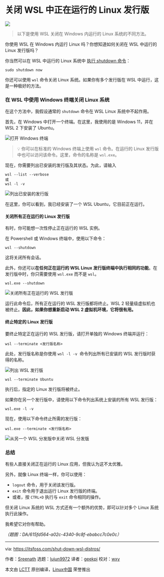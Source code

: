 [#]: subject: "Shut Down WSL Running Linux Distributions"
[#]: via: "https://itsfoss.com/shut-down-wsl-distros/"
[#]: author: "Sreenath https://itsfoss.com/author/sreenath/"
[#]: collector: "lujun9972/lctt-scripts-1705972010"
[#]: translator: "geekpi"
[#]: reviewer: "wxy"
[#]: publisher: "wxy"
[#]: url: "https://linux.cn/article-16599-1.html"

关闭 WSL 中正在运行的 Linux 发行版
======

![][0]

> 以下是使用 WSL 关闭在 Windows 内运行的 Linux 系统的不同方法。

你使用 WSL 在 Windows 内运行 Linux 吗？你想知道如何关闭在 WSL 中运行的 Linux 发行版吗？

你当然可以在 WSL 中运行的 Linux 系统中 [执行 shutdown 命令][1]：

```
sudo shutdown now
```

你还可以使用 `wsl` 命令关闭 Linux 系统。如果你有多个发行版在 WSL 中运行，这是一种极好的方法。

### 在 WSL 中使用 Windows 终端关闭 Linux 系统

在这个方法中，我假设通常的 `shutdown` 命令在 WSL Linux 系统中不起作用。

首先，在 Windows 中打开一个终端。在这里，我使用的是 Windows 11，并在 WSL 2 下安装了 Ubuntu。

![打开 Windows 终端][2]

> 💡 你可以在标准的 Windows 终端上使用 `wsl` 命令。在运行的 Linux 发行版中也可以访问该命令。这里，命令的名称是 `wsl.exe`。

现在，你需要列出已安装的发行版及其状态。为此，请输入

```
wsl --list --verbose
或
wsl -l -v
```

![列出已安装的发行版][3]

在这里，你可以看到，我已经安装了一个 WSL Ubuntu，它目前正在运行。

#### 关闭所有正在运行的 Linux 发行版

有时，你可能想一次性停止正在运行的 WSL 实例。

在 Powershell 或 Windows 终端中，使用以下命令：

```
wsl --shutdown
```

这将关闭所有会话。

此外，你还可以**在任何正在运行的 WSL Linux 发行版终端中执行相同的功能**。在发行版中时，你只需要使用 `wsl.exe` 而不是 `wsl`。

```
wsl.exe --shutdown
```

![关闭所有正在运行的 WSL 发行版][4]

运行此命令后，所有正在运行的 WSL 发行版都将终止。WSL 2 轻量级虚拟机也被终止。**因此，如果你想重新启动 WSL 2 虚拟机环境，它将很有用。**

#### 终止特定的 Linux 发行版

要终止特定正在运行的 WSL 发行版，请打开单独的 Windows 终端并运行：

```
wsl --terminate <发行版名称>
```

此处，发行版名称是你使用 `wsl -l -v` ⁣ 命令列出所有已安装的 WSL 发行版时获得的名称。

![列出 WSL 发行版][5]

```
wsl --terminate Ubuntu
```

执行后，指定的 Linux 发行版将被终止。

如果你在另一个发行版中，请使用以下命令列出系统上安装的所有 WSL 发行版：

```
wsl.exe -l -v
```

现在，使用以下命令终止所需的发行版：

```
wsl.exe --terminate <发行版名称>
```

![从另一个 WSL 分发版中关闭 WSL 分发版][6]

### 总结

有些人直接关闭正在运行的 Linux 应用，但我认为这不太优雅。

另外，就像 Linux 终端一样，你可以使用：

   * `logout` 命令，用于关闭该发行版。
   * `exit` 命令用于退出运行 Linux 发行版的终端。
   * 或者，按 `CTRL+D` 执行与 `exit` 命令相同的操作。

但关闭 Linux 系统的 WSL 方式还有一个额外的优势，即可以针对多个 Linux 系统执行此操作。

我希望它对你有帮助。

*（题图：DA/615fd564-a02c-4340-9c8f-ebabcc7c0e0c）*

--------------------------------------------------------------------------------

via: https://itsfoss.com/shut-down-wsl-distros/

作者：[Sreenath][a]
选题：[lujun9972][b]
译者：[geekpi](https://github.com/geekpi)
校对：[wxy](https://github.com/wxy)

本文由 [LCTT](https://github.com/LCTT/TranslateProject) 原创编译，[Linux中国](https://linux.cn/) 荣誉推出

[a]: https://itsfoss.com/author/sreenath/
[b]: https://github.com/lujun9972
[1]: https://linuxhandbook.com/linux-shutdown-command/
[2]: https://itsfoss.com/content/images/2024/01/open-a-terminal-from-start-menu.png
[3]: https://itsfoss.com/content/images/2024/01/list-installed-distributions-and-their-status.png
[4]: https://itsfoss.com/content/images/2024/01/shutdown-all-wsl-distros-within-another-distro.gif
[5]: https://itsfoss.com/content/images/2024/01/list-the-distro-to-terminate-only-that-one.png
[6]: https://itsfoss.com/content/images/2024/01/shutdown-successfully-completed.png
[0]: https://img.linux.net.cn/data/attachment/album/202401/31/111542n7hb9b97xd56dpth.jpg